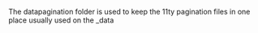 The datapagination folder is used to keep the 11ty pagination files in one place
usually used on the _data
